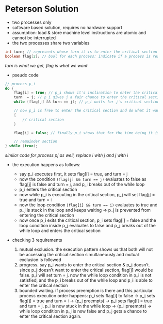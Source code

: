 # Peterson Solution

- two processes only
- software based solution, requires no hardware support
- assumption: load & store machine level instructions are atomic and cannot be interrupted
- the two processes share two variables

```java
int turn; // represents whose turn it is to enter the critical section
boolean flag[2]; // bool for each process; indicate if a process is ready to enter the critical section
```

_turn is what we get, flag is what we want_

- pseudo code

```java
// process p_i
do {
    flag[i] = true; // p_i shows it's inclination to enter the critical section
    turn  = j; // p_i gives j a fair chance to enter the critical section
    while (flag[j] && turn == j); // p_i waits for j's critical section to get over

    // now p_i is free to enter the critical section and do what it wants
    {
        // critical section
    }

    flag[i] = false; // finally p_i shows that for the time being it is done with the critical section

    // remainder section
} while (true);
```

_similar code for process pj as well, replace i with j and j with i_

- the execution happens as follows:

  - say p_i executes first, it sets flag[i] = true, and turn = j
  - now the condition `(flag[j] && turn == j)` evaluates to false as flag[j] is false and turn = j, and p_i breaks out of the while loop
  - p_i enters the critical section
  - now while p_i is executing in the critical section, p_j will set flag[j] = true and turn = i
  - now the loop condition `(flag[i] && turn == i)` evaluates to true and p_j is stuck in the loop and keeps waiting => p_j is prevented from entering the critical section
  - now once p_i exits the critical section, p_i sets flag[i] = false and the loop condition inside p_j evaluates to false and p_j breaks out of the while loop and enters the critical section

- checking 3 requirements
  1. mutual exclusion. the execution pattern shows us that both will not be accessing the critical section simultaneously and mutual exclusion is followed
  2. progress. say p_i wants to enter the critical section & p_j doesn't. since p_j doesn't want to enter the critical section, flag[j] would be false. p_i will set turn = j. now the while loop condition in p_i is not satisfied, and the p_i breaks out of the while loop and p_i is able to enter the critical section
  3. bounded waiting. if process preemption is there and this particular process execution order happens: p_i sets flag[i] to false -> p_j sets flag[j] = true and turn = i -> (p_j preempts) -> p_i sets flag[i] = true and turn = j. p_i is now stuck in the while loop -> (p_i preempts) -> while loop condition in p_j is now false and p_j gets a chance to enter the critical section again.
